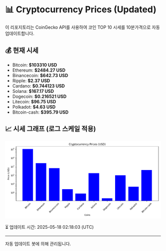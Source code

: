 
# 📊 Cryptocurrency Prices (Updated)

이 리포지토리는 CoinGecko API를 사용하여 코인 TOP 10 시세를 10분가격으로 자동 업데이트합니다.

## 💰 현재 시세
- Bitcoin: **$103310 USD**
- Ethereum: **$2484.27 USD**
- Binancecoin: **$642.73 USD**
- Ripple: **$2.37 USD**
- Cardano: **$0.744123 USD**
- Solana: **$167.17 USD**
- Dogecoin: **$0.216521 USD**
- Litecoin: **$96.75 USD**
- Polkadot: **$4.63 USD**
- Bitcoin-cash: **$395.79 USD**

## 📈 시세 그래프 (로그 스케일 적용)
![Crypto Prices](crypto_prices.png)

⏳ 업데이트 시간: 2025-05-18 02:18:03 (UTC)

---
자동 업데이트 봇에 의해 관리됩니다.
